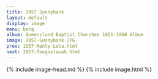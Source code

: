 ```yaml
---
title: 1957 Sunnybank
layout: default
display: image
menu: barq
album: Queensland Baptist Churches 1851-1960 Album
image: 1957-Sunnybank.JPG
prev: 1957-Manly-Lota.html
next: 1957-Toogoolawah.html
---
```

{% include image-head.md %}
{% include image.html %}